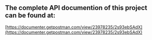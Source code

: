 ## The complete API documention of this project can be found at: 

[https://documenter.getpostman.com/view/23978235/2s93ebSAdX](https://documenter.getpostman.com/view/23978235/2s93ebSAdX)
